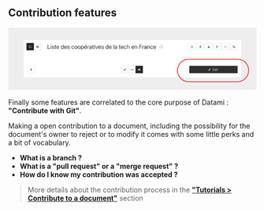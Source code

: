 ## Contribution features

<div>
  <img
    alt="TUTORIAL-INTRO-CONTRIBUTION"
    src="https://raw.githubusercontent.com/multi-coop/datami-website-content/main/images/tutorial/commented/tutorial-contribution.png"
    />
</div>

Finally some features are correlated to the core purpose of Datami : **"Contribute with Git"**.

Making a open contribution to a document, including the possibility for the document's owner to reject or to modify it comes with some little perks and a bit of vocabulary.

- **What is a branch ?**
- **What is a "pull request" or a "merge request" ?**
- **How do I know my contribution was accepted ?**

> More details about the contribution process in the **["Tutorials > Contribute to a document"](/tutorial-contribution)** section
